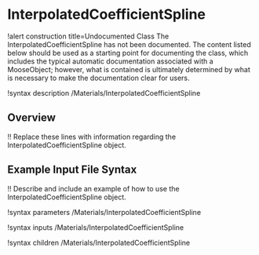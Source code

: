 # InterpolatedCoefficientSpline

!alert construction title=Undocumented Class
The InterpolatedCoefficientSpline has not been documented. The content listed below should be used as a starting point for
documenting the class, which includes the typical automatic documentation associated with a
MooseObject; however, what is contained is ultimately determined by what is necessary to make the
documentation clear for users.

!syntax description /Materials/InterpolatedCoefficientSpline

## Overview

!! Replace these lines with information regarding the InterpolatedCoefficientSpline object.

## Example Input File Syntax

!! Describe and include an example of how to use the InterpolatedCoefficientSpline object.

!syntax parameters /Materials/InterpolatedCoefficientSpline

!syntax inputs /Materials/InterpolatedCoefficientSpline

!syntax children /Materials/InterpolatedCoefficientSpline
